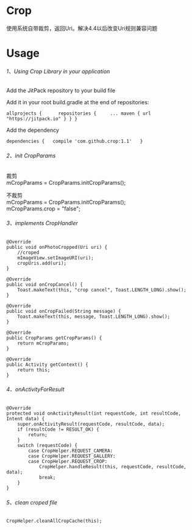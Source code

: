 # Crop

使用系统自带裁剪，返回Uri。解决4.4以后改变Uri规则兼容问题

# Usage
   
   
###### 1、Using Crop Library in your application

Add the JitPack repository to your build file

Add it in your root build.gradle at the end of repositories:  

`allprojects {     
    repositories {    
        ...
        maven { url "https://jitpack.io" }
    }
} `   

Add the dependency

`dependencies {  
    compile 'com.github.crop:1.1'  
}`
   
###### 2、init CropParams  

裁剪  
mCropParams = CropParams.initCropParams();

不裁剪  
mCropParams = CropParams.initCropParams();  
mCropParams.crop = "false";


###### 3、implements CropHandler



    @Override
    public void onPhotoCropped(Uri uri) {
        //croped
        mImageView.setImageURI(uri);
        cropUris.add(uri);
    }

    @Override
    public void onCropCancel() {
        Toast.makeText(this, "crop cancel", Toast.LENGTH_LONG).show();
    }

    @Override
    public void onCropFailed(String message) {
        Toast.makeText(this, message, Toast.LENGTH_LONG).show();
    }

    @Override
    public CropParams getCropParams() {
        return mCropParams;
    }

    @Override
    public Activity getContext() {
        return this;
    }


###### 4、onActivityForResult

    @Override
    protected void onActivityResult(int requestCode, int resultCode, Intent data) {
        super.onActivityResult(requestCode, resultCode, data);
        if (resultCode != RESULT_OK) {
            return;
        }
        switch (requestCode) {
            case CropHelper.REQUEST_CAMERA:
            case CropHelper.REQUEST_GALLERY:
            case CropHelper.REQUEST_CROP:
                CropHelper.handleResult(this, requestCode, resultCode, data);
                break;
        }
    }


###### 5、clean croped file

`CropHelper.cleanAllCropCache(this);`

